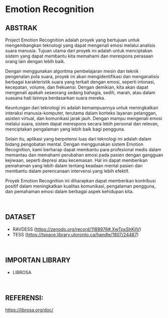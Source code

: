 # Emotion Recognition

## ABSTRAK
Project Emotion Recognition adalah proyek yang bertujuan untuk mengembangkan teknologi yang dapat mengenali emosi melalui analisis suara manusia. Tujuan utama dari proyek ini adalah untuk menciptakan sistem yang dapat membantu kita memahami dan merespons perasaan orang lain dengan lebih baik.

Dengan menggunakan algoritma pembelajaran mesin dan teknik pengenalan pola suara, proyek ini akan mengidentifikasi dan menganalisis berbagai karakteristik suara yang terkait dengan emosi, seperti intonasi, kecepatan, volume, dan frekuensi. Dengan demikian, kita akan dapat mengenali apakah seseorang sedang bahagia, sedih, marah, atau dalam suasana hati lainnya berdasarkan suara mereka.

Keuntungan dari teknologi ini adalah kemampuannya untuk meningkatkan interaksi manusia-komputer, terutama dalam konteks layanan pelanggan, asisten virtual, dan komunikasi jarak jauh. Dengan mampu mengenali emosi melalui suara, sistem dapat merespons secara lebih personal dan relevan, menciptakan pengalaman yang lebih baik bagi pengguna.

Selain itu, aplikasi yang berpotensi luas dari teknologi ini adalah dalam bidang pengobatan mental. Dengan menggunakan sistem Emotion Recognition, kami berharap dapat membantu para profesional medis dalam memantau dan memahami perubahan emosi pada pasien dengan gangguan kejiwaan, seperti depresi atau kecemasan. Hal ini dapat memberikan pemahaman yang lebih dalam tentang keadaan mental pasien dan membantu dalam perencanaan intervensi yang lebih efektif.

Proyek Emotion Recognition ini diharapkan dapat memberikan kontribusi positif dalam meningkatkan kualitas komunikasi, pengalaman pengguna, dan pemahaman emosi dalam berbagai aspek kehidupan kita.

<br>

## DATASET

- RAVDESS   (https://zenodo.org/record/1188976#.XwTpxShKjIV)
- TESS      (https://tspace.library.utoronto.ca/handle/1807/24487)

<br>

## IMPORTAN LIBRARY

- LIBROSA

<br>

## REFERENSI:
https://librosa.org/doc/
